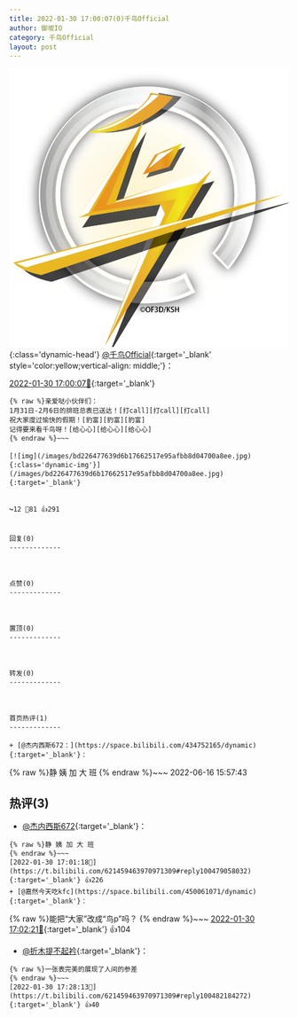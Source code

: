 ```yaml
---
title: 2022-01-30 17:00:07(0)千鸟Official
author: 御坂IO
category: 千鸟Official
layout: post
---
```


![img](/images/d7235309f85c0e1aec9d4ca9b6be983202228f8e.jpg){:class='dynamic-head'}
[@千鸟Official](https://space.bilibili.com/553771121/dynamic){:target='_blank' style='color:yellow;vertical-align: middle;'}：

[2022-01-30 17:00:07🔗](https://t.bilibili.com/621459463970971309){:target='_blank'}

~~~
{% raw %}亲爱哒小伙伴们：
1月31日-2月6日的排班总表已送达！[打call][打call][打call]
祝大家度过愉快的假期！[豹富][豹富][豹富]
记得要来看千鸟呀！[给心心][给心心][给心心]
{% endraw %}~~~

[![img](/images/bd226477639d6b17662517e95afbb8d04700a8ee.jpg){:class='dynamic-img'}](/images/bd226477639d6b17662517e95afbb8d04700a8ee.jpg){:target='_blank'}


↪️12 💬81 👍291


回复(0)
-------------



点赞(0)
-------------



置顶(0)
-------------



转发(0)
-------------



首页热评(1)
-------------

+ [@杰内西斯672：](https://space.bilibili.com/434752165/dynamic){:target='_blank'}：
~~~
{% raw %}静 姨 加 大 班
{% endraw %}~~~
2022-06-16 15:57:43


热评(3)
-------------

+ [@杰内西斯672](https://space.bilibili.com/434752165/dynamic){:target='_blank'}：
~~~
{% raw %}静 姨 加 大 班
{% endraw %}~~~
[2022-01-30 17:01:18🔗](https://t.bilibili.com/621459463970971309#reply100479058032){:target='_blank'} 👍226
+ [@嘉然今天吃kfc](https://space.bilibili.com/450061071/dynamic){:target='_blank'}：
~~~
{% raw %}能把“大家”改成“鸟p”吗？
{% endraw %}~~~
[2022-01-30 17:02:21🔗](https://t.bilibili.com/621459463970971309#reply100479035104){:target='_blank'} 👍104
+ [@折木提不起衿](https://space.bilibili.com/34015701/dynamic){:target='_blank'}：
~~~
{% raw %}一张表完美的展现了人间的参差
{% endraw %}~~~
[2022-01-30 17:28:13🔗](https://t.bilibili.com/621459463970971309#reply100482184272){:target='_blank'} 👍40


